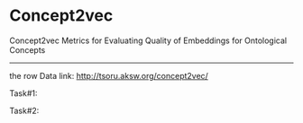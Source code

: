 # Concept2vec
Concept2vec Metrics for Evaluating Quality of Embeddings for Ontological Concepts 


---------------------------

the row Data link:
http://tsoru.aksw.org/concept2vec/


Task#1:

Task#2:

